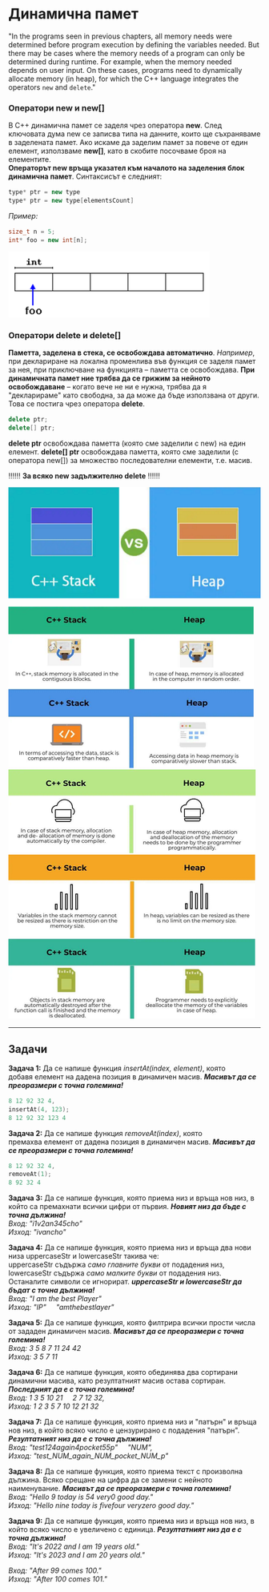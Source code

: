 # Динамична памет
"In the programs seen in previous chapters, all memory needs were determined before program execution by defining the variables needed. But there may be cases where the memory needs of a program can only be determined during runtime. For example, when the memory needed depends on user input. On these cases, programs need to dynamically allocate memory (in heap), for which the C++ language integrates the operators `new` and `delete`."

### Оператори new и new[]
В C++ динамична памет се заделя чрез оператора **new**. След ключовата дума new се записва типа на данните, които ще съхраняваме в заделената памет. Ако искаме да заделим памет за повече от един елемент, използваме **new[]**, като в скобите посочваме броя на елементите.  
**Операторът new връща указател към началото на заделения блок динамична памет**. Синтаксисът е следният:    
```c++
type* ptr = new type
type* ptr = new type[elementsCount]
```

*Пример:*  
```c++
size_t n = 5;
int* foo = new int[n];
```
![alt_text](https://github.com/MariaGrozdeva/Introduction_to_programming_FMI/blob/main/Sem_10/images/Foo.png)  

### Оператори delete и delete[]
**Паметта, заделена в стека, се освобождава автоматично**. *Например*, при деклариране на локална променлива във функция се заделя памет за нея, при приключване на функцията – паметта се освобождава. **При динамичната памет ние трябва да се грижим за нейното освобождаване** – когато вече не ни е нужна, трябва да я "декларираме" като свободна, за да може да бъде използвана от други. Това се постига чрез оператора **delete**.
```c++
delete ptr;
delete[] ptr;
```

**delete ptr** освобождава паметта (която сме заделили с new) на един елемент. **delete[] ptr** освобождава паметта, която сме заделили (с оператора new[]) за множество последователни елементи, т.е. масив.

:bangbang::bangbang::bangbang: **За всяко new задължително delete** :bangbang::bangbang::bangbang:

![alt_text](https://github.com/MariaGrozdeva/Introduction_to_programming_FMI/blob/main/Sem_10/images/StackVsHeap.png)  

![alt_text](https://github.com/MariaGrozdeva/Introduction_to_programming_FMI/blob/main/Sem_10/images/First.png)  
![alt_text](https://github.com/MariaGrozdeva/Introduction_to_programming_FMI/blob/main/Sem_10/images/Second.png)  
![alt_text](https://github.com/MariaGrozdeva/Introduction_to_programming_FMI/blob/main/Sem_10/images/Third.png)  

---

## Задачи
**Задача 1:** Да се напише функция *insertAt(index, element)*, която  
добавя елемент на дадена позиция в динамичен масив. ***Масивът да се преоразмери с точна големина!***  
```c++ 
8 12 92 32 4,
insertAt(4, 123);
8 12 92 32 123 4
```

**Задача 2:** Да се напише функция *removeAt(index)*, която  
премахва елемент от дадена позиция в динамичен масив. ***Масивът да се преоразмери с точна големина!***  
```c++ 
8 12 92 32 4,
removeAt(1);
8 92 32 4
```

**Задача 3:** Да се напише функция, която приема низ и връща нов низ, в който са премахнати всички цифри от първия. ***Новият низ да бъде с точна дължина!***  
*Вход: "i1v2an345cho"  
Изход: "ivancho"*  

**Задача 4:** Да се напише функция, която приема низ и връща два нови низа uppercaseStr и lowercaseStr такива че:  
uppercaseStr съдържа *само главните букви* от подадения низ,  
lowercaseStr съдържа *само малките букви* от подадения низ.  
Останалите символи се игнорират. ***uppercaseStr и lowercaseStr да бъдат с точна дължина!***  
*Вход: "I am the best Player"  
Изход: "IP" &nbsp;&nbsp;&nbsp; "amthebestlayer"*  

**Задача 5:** Да се напише функция, която филтрира всички прости числа от зададен динамичен масив. ***Масивът да се преоразмери с точна големина!***  
*Вход: 3 5 8 7 11 24 42  
Изход: 3 5 7 11*  

**Задача 6:** Да се напише функция, която обединява два сортирани динамични масива, като резултатният масив остава сортиран. ***Последният да е с точна големина!***  
*Вход: 1 3 5 10 21 &nbsp;&nbsp;&nbsp; 2 7 12 32,  
Изход: 1 2 3 5 7 10 12 21 32*  

**Задача 7:** Да се напише функция, която приема низ и "патърн" и връща нов низ, в който всяко число е цензурирано с подадения "патърн". ***Резултатният низ да е с точна дължина!***  
*Вход: "test124again4pocket55p" &nbsp;&nbsp;&nbsp; "_NUM_",  
Изход: "test_NUM_again_NUM_pocket_NUM_p"*  

**Задача 8:** Да се напише функция, която приема текст с произволна дължина. Всяко срещане на цифра да се замени с нейното наименувание. ***Масивът да се преоразмери с точна големина!***  
*Вход: "Hello 9 today is 54 very0 good day."  
Изход: "Hello nine today is fivefour veryzero good day."*  

**Задача 9:** Да се напише функция, която приема низ и връща нов низ, в който всяко число е увеличено с единица. ***Резултатният низ да е с точна дължина!***  
*Вход: "It's 2022 and I am 19 years old."  
Изход: "It's 2023 and I am 20 years old."*  

*Вход: "After 99 comes 100."  
Изход: "After 100 comes 101."*
